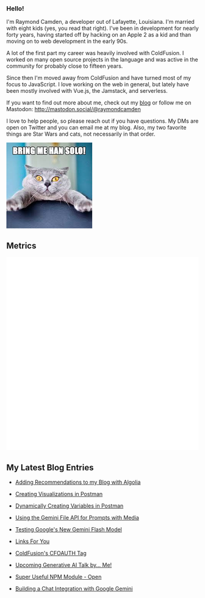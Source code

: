 ### Hello!

I'm Raymond Camden, a developer out of Lafayette, Louisiana. I'm married with eight kids (yes, you read that right). I've been in development for nearly forty years, having started off by hacking on an Apple 2 as a kid and than moving on to web development in the early 90s.

A lot of the first part my career was heavily involved with ColdFusion. I worked on many open source projects in the language and was active in the community for probably close to fifteen years. 

Since then I'm moved away from ColdFusion and have turned most of my focus to JavaScript. I love working on the web in general, but lately have been mostly involved with Vue.js, the Jamstack, and serverless. 

If you want to find out more about me, check out my [blog](https://www.raymondcamden.com) or follow me on Mastodon: <http://mastodon.social/@raymondcamden>

I love to help people, so please reach out if you have questions. My DMs are open on Twitter and you can email me at my blog. Also, my two favorite things are Star Wars and cats, not necessarily in that order.

![Star Wars cat](https://raw.githubusercontent.com/cfjedimaster/cfjedimaster/master/cat.jpg)

## Metrics

<picture>
  <img src="/github-metrics.svg" alt="Metrics">
</picture>

<!-- RSS -->
## My Latest Blog Entries

* [Adding Recommendations to my Blog with Algolia](https://www.raymondcamden.com/2024/05/27/adding-recommendations-to-my-blog-with-algolia)

* [Creating Visualizations in Postman](https://www.raymondcamden.com/2024/05/24/creating-visualizations-in-postman)

* [Dynamically Creating Variables in Postman](https://www.raymondcamden.com/2024/05/22/dynamically-creating-variables-in-postman)

* [Using the Gemini File API for Prompts with Media](https://www.raymondcamden.com/2024/05/21/using-the-gemini-file-api-for-prompts-with-media)

* [Testing Google's New Gemini Flash Model](https://www.raymondcamden.com/2024/05/15/test-googles-new-gemini-flash-model)

* [Links For You](https://www.raymondcamden.com/2024/05/13/links-for-you)

* [ColdFusion's CFOAUTH Tag](https://www.raymondcamden.com/2024/05/10/coldfusions-cfoauth-tag)

* [Upcoming Generative AI Talk by... Me!](https://www.raymondcamden.com/2024/05/08/upcoming-generative-ai-talk-by-me)

* [Super Useful NPM Module - Open](https://www.raymondcamden.com/2024/05/03/super-useful-npm-module-open)

* [Building a Chat Integration with Google Gemini](https://www.raymondcamden.com/2024/04/30/building-a-chat-integration-with-google-gemini)

<!-- ENDRSS -->


